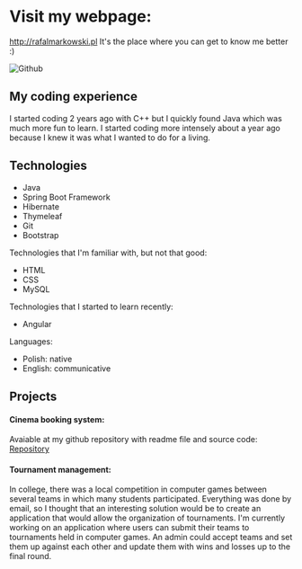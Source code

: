 # Visit my webpage:
http://rafalmarkowski.pl It's the place where you can get to know me better :)

![Github](https://user-images.githubusercontent.com/46786100/115771083-ce417c80-a3ad-11eb-9574-9e63e6956591.jpg)

## My coding experience

I started coding 2 years ago with C++ but I quickly found Java which was much more fun to learn. I started coding more intensely about a year ago because I knew it was what I 
wanted to do for a living.

## Technologies

- Java
- Spring Boot Framework
- Hibernate
- Thymeleaf
- Git
- Bootstrap

Technologies that I'm familiar with, but not that good:
- HTML
- CSS
- MySQL

Technologies that I started to learn recently:
- Angular

Languages:
- Polish: native
- English: communicative

## Projects

#### Cinema booking system:

Avaiable at my github repository with readme file and source code: [Repository](https://github.com/MarkowskiRafal/Cinema-booking-system)

#### Tournament management:

In college, there was a local competition in computer games between several teams in which many students participated. Everything was done by email, so I thought that an 
interesting solution would be to create an application that would allow the organization of tournaments.
I'm currently working on an application where users can submit their teams to tournaments held in computer games. An admin could accept teams and set them up against each other 
and update them with wins and losses up to the final round.

